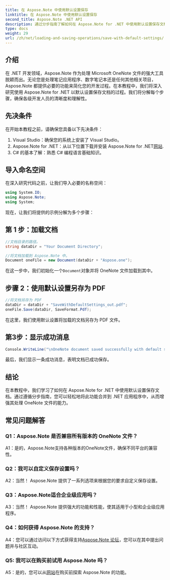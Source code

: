 ```yaml
---
title: 在 Aspose.Note 中使用默认设置保存
linktitle: 在 Aspose.Note 中使用默认设置保存
second_title: Aspose.Note .NET API
description: 通过分步指南了解如何在 Aspose.Note for .NET 中使用默认设置保存文档。
type: docs
weight: 29
url: /zh/net/loading-and-saving-operations/save-with-default-settings/
---
```

## 介绍

在 .NET 开发领域，Aspose.Note 作为处理 Microsoft OneNote 文件的强大工具脱颖而出。无论您是处理笔记应用程序、数字笔记本还是任何其他相关项目，Aspose.Note 都提供必要的功能来简化您的开发过程。在本教程中，我们将深入研究使用 Aspose.Note for .NET 以默认设置保存文档的过程。我们将分解每个步骤，确保各级开发人员的清晰度和理解性。

## 先决条件

在开始本教程之前，请确保您具备以下先决条件：

1. Visual Studio：确保您的系统上安装了 Visual Studio。
2.  Aspose.Note for .NET：从以下位置下载并安装 Aspose.Note for .NET[网站](https://releases.aspose.com/note/net/).
3. C# 的基本了解：熟悉 C# 编程语言基础知识。

## 导入命名空间

在深入研究代码之前，让我们导入必要的名称空间：

```csharp
using System.IO;
using Aspose.Note;
using System;
```

现在，让我们将提供的示例分解为多个步骤：

## 第 1 步：加载文档

```csharp
//文档目录的路径。
string dataDir = "Your Document Directory";

//将文档加载到 Aspose.Note 中。
Document oneFile = new Document(dataDir + "Aspose.one");
```

在这一步中，我们初始化一个`Document`对象并将 OneNote 文件加载到其中。

## 步骤 2：使用默认设置另存为 PDF

```csharp
//将文档另存为 PDF
dataDir = dataDir + "SaveWithDefaultSettings_out.pdf";
oneFile.Save(dataDir, SaveFormat.Pdf);
```

在这里，我们使用默认设置将加载的文档另存为 PDF 文件。

## 第3步：显示成功消息

```csharp
Console.WriteLine("\nOneNote document saved successfully with default settings.\nFile saved at " + dataDir); 
```

最后，我们显示一条成功消息，表明文档已成功保存。

## 结论

在本教程中，我们学习了如何在 Aspose.Note for .NET 中使用默认设置保存文档。通过遵循分步指南，您可以轻松地将此功能合并到 .NET 应用程序中，从而增强其处理 OneNote 文件的能力。

## 常见问题解答

### Q1：Aspose.Note 是否兼容所有版本的 OneNote 文件？

A1：是的，Aspose.Note支持各种版本的OneNote文件，确保不同平台的兼容性。

### Q2：我可以自定义保存设置吗？

A2：当然！ Aspose.Note 提供了一系列选项来根据您的要求自定义保存设置。

### Q3：Aspose.Note适合企业级应用吗？

A3：当然！ Aspose.Note 提供强大的功能和性能，使其适用于小型和企业级应用程序。

### Q4：如何获得 Aspose.Note 的支持？

 A4：您可以通过访问以下方式获得支持[Aspose.Note 论坛](https://forum.aspose.com/c/note/28)，您可以在其中提出问题并与社区互动。

### Q5: 我可以在购买前试用 Aspose.Note 吗？

 A5：是的，您可以从[网站](https://releases.aspose.com/)在购买前探索 Aspose.Note 的功能。